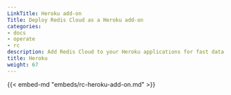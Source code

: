 ```yaml
---
LinkTitle: Heroku add-on
Title: Deploy Redis Cloud as a Heroku add-on
categories:
- docs
- operate
- rc
description: Add Redis Cloud to your Heroku applications for fast data storage and caching.
title: Heroku
weight: 67
---
```


{{< embed-md "embeds/rc-heroku-add-on.md" >}}